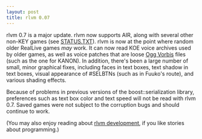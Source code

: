 ```yaml
---
layout: post
title: rlvm 0.07
---
```


rlvm 0.7 is a major update. rlvm now supports AIR, along with several other
non-KEY games (see [STATUS.TXT][status]). rlvm is now at the point where random older RealLive games *may* work. It can now read KOE voice archives used by older games, as well as voice patches that are loose [Ogg Vorbis][ogg] files (such as the one for KANON). In addition, there's been a large number of small, minor graphical fixes, including faces in text boxes, text shadow in text boxes, visual appearance of #SELBTNs (such as in Fuuko's route), and various shading effects.

Because of problems in previous versions of the boost::serialization library,
preferences such as text box color and text speed will not be read with rlvm
0.7. Saved games were not subject to the corruption bugs and should continue to
work.

(You may also enjoy reading about [rlvm development][development], if you like stories about programming.)

[ogg]: http://en.wikipedia.org/wiki/Vorbis
[status]: http://github.com/eglaysher/rlvm/blob/master/STATUS.TXT
[development]: http://www.elliotglaysher.org/2009/11/07/hardest-bug/